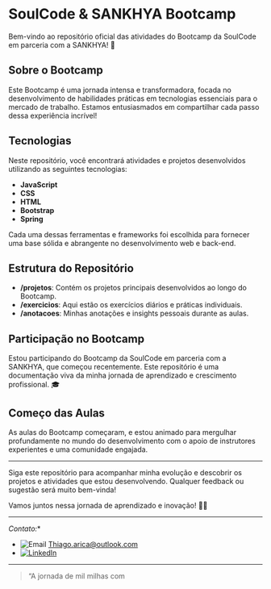 # SoulCode & SANKHYA Bootcamp 

Bem-vindo ao repositório oficial das atividades do Bootcamp da SoulCode em parceria com a SANKHYA! 🚀

## Sobre o Bootcamp

Este Bootcamp é uma jornada intensa e transformadora, focada no desenvolvimento de habilidades práticas em tecnologias essenciais para o mercado de trabalho. Estamos entusiasmados em compartilhar cada passo dessa experiência incrível!

## Tecnologias

Neste repositório, você encontrará atividades e projetos desenvolvidos utilizando as seguintes tecnologias:

- **JavaScript**
- **CSS**
- **HTML**
- **Bootstrap**
- **Spring**

Cada uma dessas ferramentas e frameworks foi escolhida para fornecer uma base sólida e abrangente no desenvolvimento web e back-end.

## Estrutura do Repositório

- **/projetos**: Contém os projetos principais desenvolvidos ao longo do Bootcamp.
- **/exercicios**: Aqui estão os exercícios diários e práticas individuais.
- **/anotacoes**: Minhas anotações e insights pessoais durante as aulas.

## Participação no Bootcamp

Estou participando do Bootcamp da SoulCode em parceria com a SANKHYA, que começou recentemente. Este repositório é uma documentação viva da minha jornada de aprendizado e crescimento profissional. 🎓

## Começo das Aulas

As aulas do Bootcamp começaram, e estou animado para mergulhar profundamente no mundo do desenvolvimento com o apoio de instrutores experientes e uma comunidade engajada.

---

Siga este repositório para acompanhar minha evolução e descobrir os projetos e atividades que estou desenvolvendo. Qualquer feedback ou sugestão será muito bem-vinda!

Vamos juntos nessa jornada de aprendizado e inovação! 🚀✨

---

*Contato:**

- ![Email](https://img.shields.io/badge/Email-black?style=flat-square&logo=gmail) [Thiago.arica@outlook.com](mailto:Thiago.arica@outlook.com)
- [![LinkedIn](https://img.shields.io/badge/LinkedIn-black?style=flat-square&logo=linkedin)](https://www.linkedin.com/in/thiago-michel-ari%C3%A7a-pcd-7a8027163/)


---

> “A jornada de mil milhas com
